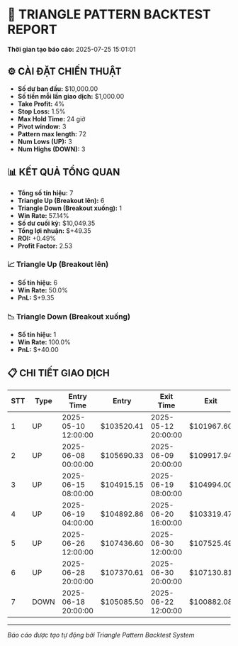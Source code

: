 # 🔺 TRIANGLE PATTERN BACKTEST REPORT

**Thời gian tạo báo cáo:** 2025-07-25 15:01:01

## ⚙️ CÀI ĐẶT CHIẾN THUẬT

- **Số dư ban đầu:** $10,000.00
- **Số tiền mỗi lần giao dịch:** $1,000.00
- **Take Profit:** 4%
- **Stop Loss:** 1.5%
- **Max Hold Time:** 24 giờ
- **Pivot window:** 3
- **Pattern max length:** 72
- **Num Lows (UP):** 3
- **Num Highs (DOWN):** 3

## 📊 KẾT QUẢ TỔNG QUAN

- **Tổng số tín hiệu:** 7
- **Triangle Up (Breakout lên):** 6
- **Triangle Down (Breakout xuống):** 1
- **Win Rate:** 57.14%
- **Số dư cuối kỳ:** $10,049.35
- **Tổng lợi nhuận:** $+49.35
- **ROI:** +0.49%
- **Profit Factor:** 2.53

### 📈 Triangle Up (Breakout lên)

- **Số tín hiệu:** 6
- **Win Rate:** 50.0%
- **PnL:** $+9.35

### 📉 Triangle Down (Breakout xuống)

- **Số tín hiệu:** 1
- **Win Rate:** 100.0%
- **PnL:** $+40.00

## 📋 CHI TIẾT GIAO DỊCH

| STT | Type | Entry Time | Entry | Exit Time | Exit | PnL | Balance | Reason |
|-----|------|----------------|-------|----------------|-------|-------|---------|--------|
| 1 | UP | 2025-05-10 12:00:00 | $103520.41 | 2025-05-12 20:00:00 | $101967.60 | $-15.00 | $9985.00 | SL |
| 2 | UP | 2025-06-08 00:00:00 | $105690.33 | 2025-06-09 20:00:00 | $109917.94 | $+40.00 | $10025.00 | TP |
| 3 | UP | 2025-06-15 08:00:00 | $104915.15 | 2025-06-19 08:00:00 | $104994.00 | $+0.75 | $10025.75 | Time |
| 4 | UP | 2025-06-19 04:00:00 | $104892.86 | 2025-06-20 16:00:00 | $103319.47 | $-15.00 | $10010.75 | SL |
| 5 | UP | 2025-06-26 12:00:00 | $107436.60 | 2025-06-30 12:00:00 | $107525.49 | $+0.83 | $10011.58 | Time |
| 6 | UP | 2025-06-28 20:00:00 | $107370.61 | 2025-06-30 20:00:00 | $107130.81 | $-2.23 | $10009.35 | Time |
| 7 | DOWN | 2025-06-18 20:00:00 | $105085.50 | 2025-06-22 12:00:00 | $100882.08 | $+40.00 | $10049.35 | TP |
---
*Báo cáo được tạo tự động bởi Triangle Pattern Backtest System*
